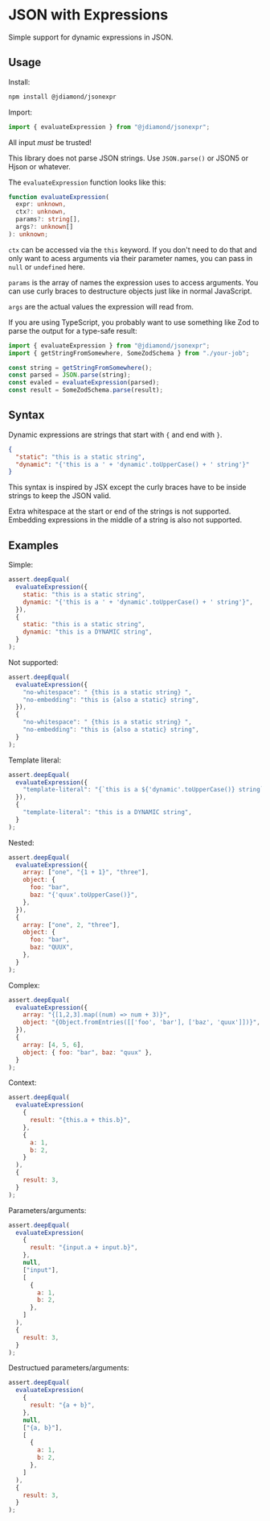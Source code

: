 # JSON with Expressions

Simple support for dynamic expressions in JSON.

## Usage

Install:

```sh
npm install @jdiamond/jsonexpr
```

Import:

```js
import { evaluateExpression } from "@jdiamond/jsonexpr";
```

All input _must_ be trusted!

This library does not parse JSON strings. Use `JSON.parse()` or JSON5 or Hjson or whatever.

The `evaluateExpression` function looks like this:

```ts
function evaluateExpression(
  expr: unknown,
  ctx?: unknown,
  params?: string[],
  args?: unknown[]
): unknown;
```

`ctx` can be accessed via the `this` keyword. If you don't need to do that and only want to acess arguments via their parameter names, you can pass in `null` or `undefined` here.

`params` is the array of names the expression uses to access arguments. You can use curly braces to destructure objects just like in normal JavaScript.

`args` are the actual values the expression will read from.

If you are using TypeScript, you probably want to use something like Zod to parse the output for a type-safe result:

```js
import { evaluateExpression } from "@jdiamond/jsonexpr";
import { getStringFromSomewhere, SomeZodSchema } from "./your-job";

const string = getStringFromSomewhere();
const parsed = JSON.parse(string);
const evaled = evaluateExpression(parsed);
const result = SomeZodSchema.parse(result);
```

## Syntax

Dynamic expressions are strings that start with `{` and end with `}`.

```json
{
  "static": "this is a static string",
  "dynamic": "{'this is a ' + 'dynamic'.toUpperCase() + ' string'}"
}
```

This syntax is inspired by JSX except the curly braces have to be inside strings to keep the JSON valid.

Extra whitespace at the start or end of the strings is not supported. Embedding expressions in the middle of a string is also not supported.

## Examples

Simple:

```js
assert.deepEqual(
  evaluateExpression({
    static: "this is a static string",
    dynamic: "{'this is a ' + 'dynamic'.toUpperCase() + ' string'}",
  }),
  {
    static: "this is a static string",
    dynamic: "this is a DYNAMIC string",
  }
);
```

Not supported:

```js
assert.deepEqual(
  evaluateExpression({
    "no-whitespace": " {this is a static string} ",
    "no-embedding": "this is {also a static} string",
  }),
  {
    "no-whitespace": " {this is a static string} ",
    "no-embedding": "this is {also a static} string",
  }
);
```

Template literal:

```js
assert.deepEqual(
  evaluateExpression({
    "template-literal": "{`this is a ${'dynamic'.toUpperCase()} string`}",
  }),
  {
    "template-literal": "this is a DYNAMIC string",
  }
);
```

Nested:

```js
assert.deepEqual(
  evaluateExpression({
    array: ["one", "{1 + 1}", "three"],
    object: {
      foo: "bar",
      baz: "{'quux'.toUpperCase()}",
    },
  }),
  {
    array: ["one", 2, "three"],
    object: {
      foo: "bar",
      baz: "QUUX",
    },
  }
);
```

Complex:

```js
assert.deepEqual(
  evaluateExpression({
    array: "{[1,2,3].map((num) => num + 3)}",
    object: "{Object.fromEntries([['foo', 'bar'], ['baz', 'quux']])}",
  }),
  {
    array: [4, 5, 6],
    object: { foo: "bar", baz: "quux" },
  }
);
```

Context:

```js
assert.deepEqual(
  evaluateExpression(
    {
      result: "{this.a + this.b}",
    },
    {
      a: 1,
      b: 2,
    }
  ),
  {
    result: 3,
  }
);
```

Parameters/arguments:

```js
assert.deepEqual(
  evaluateExpression(
    {
      result: "{input.a + input.b}",
    },
    null,
    ["input"],
    [
      {
        a: 1,
        b: 2,
      },
    ]
  ),
  {
    result: 3,
  }
);
```

Destructued parameters/arguments:

```js
assert.deepEqual(
  evaluateExpression(
    {
      result: "{a + b}",
    },
    null,
    ["{a, b}"],
    [
      {
        a: 1,
        b: 2,
      },
    ]
  ),
  {
    result: 3,
  }
);
```
